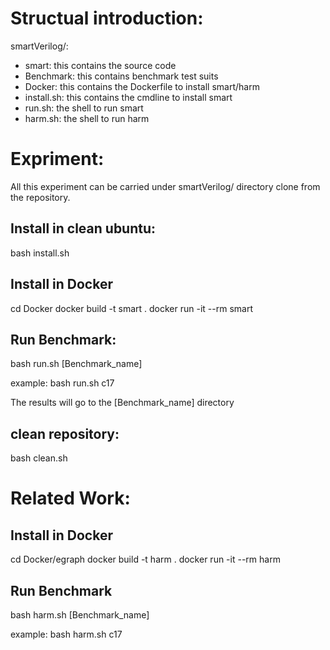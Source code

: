 # Structual introduction:
smartVerilog/:
- smart: this contains the source code
- Benchmark: this contains benchmark test suits
- Docker: this contains the Dockerfile to install smart/harm
- install.sh: this contains the cmdline to install smart
- run.sh: the shell to run smart
- harm.sh: the shell to run harm

# Expriment:
All this experiment can be carried under smartVerilog/ directory clone from the repository.

## Install in clean ubuntu:
bash install.sh

## Install in Docker
cd Docker
docker build -t smart .
docker run -it --rm smart

## Run Benchmark:
bash run.sh [Benchmark_name]

example:
bash run.sh c17

The results will go to the [Benchmark_name] directory

## clean repository:
bash clean.sh

# Related Work:
## Install in Docker
cd Docker/egraph
docker build -t harm .
docker run -it --rm harm
## Run Benchmark
bash harm.sh [Benchmark_name]

example:
bash harm.sh c17